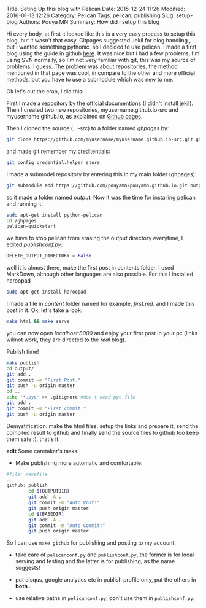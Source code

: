 Title: Seting Up this blog with Pelican
Date: 2015-12-24 11:26 
Modified: 2016-01-13 12:26 
Category: Pelican
Tags: pelican, publishing
Slug: setup-blog
Authors: Pouya MN
Summary: How did i setup this blog

Hi every body, at first it looked like this is a very easy process to setup this blog, but it wasn't that easy. 
Gitpages suggested Jekil for blog handling , but I wanted something pythonic, so I decided to use pelican. I made a first blog using the guide in github [here](https://fedoramagazine.org/make-github-pages-blog-with-pelican/). It was nice but i had a few problems, I'm using SVN normally, so I'm not very familiar with git, this was my source of problems, I guess.
The problem was about repositories, the method mentioned in that page was cool, in compare to the other and more official methods, but you have to use a submodule which was new to me. 

Ok let's cut the crap, I did this:

First I made a repository by the [official documentions](https://pages.github.com/) (I didn't install jekil). Then I created two new repositories, myusername.github.io-src and myusername.github.io, as explained on [Github pages](https://github.com/new).

Then I cloned the source (...-src) to a folder named *ghpages* by:
```bash
git clone https://github.com/myusername/myusername.github.io-src.git ghpages
```
and made git remember my creditentials:
```bash
git config credential.helper store
```
I made a submodel repository by entering this in my main folder (ghpages):

```bash
git submodule add https://github.com/pouyamn/pouyamn.github.io.git output
```
so it made a folder named *output*. Now it was the time for installing pelican and running it:
```bash
sudo apt-get install python-pelican
cd /ghpages
pelican-quickstart 
```
we have to stop pelican from erasing the output directory everytime, I edited *publishconf.py*: 
```python
DELETE_OUTPUT_DIRECTORY = False
```
well it is almost there, make the first post in contents folder. I used MarkDown, although other languages are also possible. For this I installed haroopad
```bash
sudo apt-get install haroopad
``` 
I made a file in *content* folder named for example, *first.md*. and I made this post in it.
Ok, let's take a look:
```bash
make html && make serve
```
you can now open *localhost:8000* and enjoy your first post in your pc (links willnot work, they are directed to the *real* blog). 

Publish time!
```bash
make publish
cd output/
git add .
git commit -m "First Post."
git push -u origin master
cd ..
echo '*.pyc' >> .gitignore #don't need pyc file
git add .
git commit -m "First commit."
git push -u origin master
```
Demystification:
make the html files, setup the links and prepare it, send the compiled result to github and finally send the source files to github too keep them safe :).
that's it.

__edit__
Some caretaker's tasks:

* Make publishing more automatic and comfortable:
```bash
#file: makefile
...
github: publish
		cd $(OUTPUTDIR)
		git add -A .
		git commit -m "Auto Post!"	
		git push origin master
		cd $(BASEDIR)
		git add -A .
		git commit -m "Auto Commit!"	
		git push origin master
```
So I can use `make github` for publishing and posting to my account.

* take care of `pelicanconf.py` and `publishconf.py`, the former is for local serving and testing and the latter is for publishing, as the name suggests!

 *  put disqus, google analytics etc in publish profile only, put the others in **both** .
 
 * use relative paths in `pelicanconf.py`, don't use them in `publishconf.py`.
